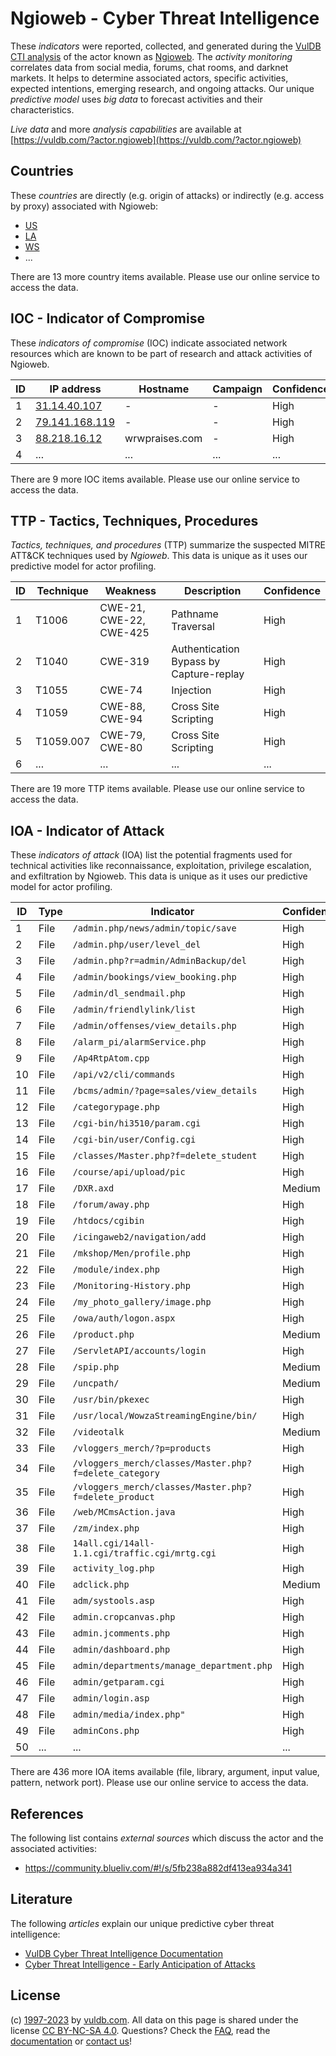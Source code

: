 # Ngioweb - Cyber Threat Intelligence

These _indicators_ were reported, collected, and generated during the [VulDB CTI analysis](https://vuldb.com/?kb.cti) of the actor known as [Ngioweb](https://vuldb.com/?actor.ngioweb). The _activity monitoring_ correlates data from social media, forums, chat rooms, and darknet markets. It helps to determine associated actors, specific activities, expected intentions, emerging research, and ongoing attacks. Our unique _predictive model_ uses _big data_ to forecast activities and their characteristics.

_Live data_ and more _analysis capabilities_ are available at [https://vuldb.com/?actor.ngioweb](https://vuldb.com/?actor.ngioweb)

## Countries

These _countries_ are directly (e.g. origin of attacks) or indirectly (e.g. access by proxy) associated with Ngioweb:

* [US](https://vuldb.com/?country.us)
* [LA](https://vuldb.com/?country.la)
* [WS](https://vuldb.com/?country.ws)
* ...

There are 13 more country items available. Please use our online service to access the data.

## IOC - Indicator of Compromise

These _indicators of compromise_ (IOC) indicate associated network resources which are known to be part of research and attack activities of Ngioweb.

ID | IP address | Hostname | Campaign | Confidence
-- | ---------- | -------- | -------- | ----------
1 | [31.14.40.107](https://vuldb.com/?ip.31.14.40.107) | - | - | High
2 | [79.141.168.119](https://vuldb.com/?ip.79.141.168.119) | - | - | High
3 | [88.218.16.12](https://vuldb.com/?ip.88.218.16.12) | wrwpraises.com | - | High
4 | ... | ... | ... | ...

There are 9 more IOC items available. Please use our online service to access the data.

## TTP - Tactics, Techniques, Procedures

_Tactics, techniques, and procedures_ (TTP) summarize the suspected MITRE ATT&CK techniques used by _Ngioweb_. This data is unique as it uses our predictive model for actor profiling.

ID | Technique | Weakness | Description | Confidence
-- | --------- | -------- | ----------- | ----------
1 | T1006 | CWE-21, CWE-22, CWE-425 | Pathname Traversal | High
2 | T1040 | CWE-319 | Authentication Bypass by Capture-replay | High
3 | T1055 | CWE-74 | Injection | High
4 | T1059 | CWE-88, CWE-94 | Cross Site Scripting | High
5 | T1059.007 | CWE-79, CWE-80 | Cross Site Scripting | High
6 | ... | ... | ... | ...

There are 19 more TTP items available. Please use our online service to access the data.

## IOA - Indicator of Attack

These _indicators of attack_ (IOA) list the potential fragments used for technical activities like reconnaissance, exploitation, privilege escalation, and exfiltration by Ngioweb. This data is unique as it uses our predictive model for actor profiling.

ID | Type | Indicator | Confidence
-- | ---- | --------- | ----------
1 | File | `/admin.php/news/admin/topic/save` | High
2 | File | `/admin.php/user/level_del` | High
3 | File | `/admin.php?r=admin/AdminBackup/del` | High
4 | File | `/admin/bookings/view_booking.php` | High
5 | File | `/admin/dl_sendmail.php` | High
6 | File | `/admin/friendlylink/list` | High
7 | File | `/admin/offenses/view_details.php` | High
8 | File | `/alarm_pi/alarmService.php` | High
9 | File | `/Ap4RtpAtom.cpp` | High
10 | File | `/api/v2/cli/commands` | High
11 | File | `/bcms/admin/?page=sales/view_details` | High
12 | File | `/categorypage.php` | High
13 | File | `/cgi-bin/hi3510/param.cgi` | High
14 | File | `/cgi-bin/user/Config.cgi` | High
15 | File | `/classes/Master.php?f=delete_student` | High
16 | File | `/course/api/upload/pic` | High
17 | File | `/DXR.axd` | Medium
18 | File | `/forum/away.php` | High
19 | File | `/htdocs/cgibin` | High
20 | File | `/icingaweb2/navigation/add` | High
21 | File | `/mkshop/Men/profile.php` | High
22 | File | `/module/index.php` | High
23 | File | `/Monitoring-History.php` | High
24 | File | `/my_photo_gallery/image.php` | High
25 | File | `/owa/auth/logon.aspx` | High
26 | File | `/product.php` | Medium
27 | File | `/ServletAPI/accounts/login` | High
28 | File | `/spip.php` | Medium
29 | File | `/uncpath/` | Medium
30 | File | `/usr/bin/pkexec` | High
31 | File | `/usr/local/WowzaStreamingEngine/bin/` | High
32 | File | `/videotalk` | Medium
33 | File | `/vloggers_merch/?p=products` | High
34 | File | `/vloggers_merch/classes/Master.php?f=delete_category` | High
35 | File | `/vloggers_merch/classes/Master.php?f=delete_product` | High
36 | File | `/web/MCmsAction.java` | High
37 | File | `/zm/index.php` | High
38 | File | `14all.cgi/14all-1.1.cgi/traffic.cgi/mrtg.cgi` | High
39 | File | `activity_log.php` | High
40 | File | `adclick.php` | Medium
41 | File | `adm/systools.asp` | High
42 | File | `admin.cropcanvas.php` | High
43 | File | `admin.jcomments.php` | High
44 | File | `admin/dashboard.php` | High
45 | File | `admin/departments/manage_department.php` | High
46 | File | `admin/getparam.cgi` | High
47 | File | `admin/login.asp` | High
48 | File | `admin/media/index.php"` | High
49 | File | `adminCons.php` | High
50 | ... | ... | ...

There are 436 more IOA items available (file, library, argument, input value, pattern, network port). Please use our online service to access the data.

## References

The following list contains _external sources_ which discuss the actor and the associated activities:

* https://community.blueliv.com/#!/s/5fb238a882df413ea934a341

## Literature

The following _articles_ explain our unique predictive cyber threat intelligence:

* [VulDB Cyber Threat Intelligence Documentation](https://vuldb.com/?kb.cti)
* [Cyber Threat Intelligence - Early Anticipation of Attacks](https://www.scip.ch/en/?labs.20201022)

## License

(c) [1997-2023](https://vuldb.com/?kb.changelog) by [vuldb.com](https://vuldb.com/?kb.about). All data on this page is shared under the license [CC BY-NC-SA 4.0](https://creativecommons.org/licenses/by-nc-sa/4.0/). Questions? Check the [FAQ](https://vuldb.com/?kb.faq), read the [documentation](https://vuldb.com/?kb) or [contact us](https://vuldb.com/?contact)!
